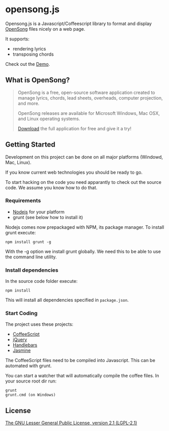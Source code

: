 # opensong.js

Opensong.js is a Javascript/Coffeescript library to format and display [OpenSong](http://opensong.org) files nicely on a web page.

It supports:

- rendering lyrics
- transposing chords

Check out the [Demo](http://deepflame.github.com/opensong.js/ "Demo").

## What is OpenSong?

> OpenSong is a free, open-source software application created to manage lyrics, chords, lead sheets, overheads, computer projection, and more.   
>   
> OpenSong releases are available for Microsoft Windows, Mac OSX, and Linux operating systems.   
>   
> [Download](http://opensong.org/d/downloads) the full application for free and give it a try!


## Getting Started

Development on this project can be done on all major platforms (Windowd, Mac, Linux). 

If you know current web technologies you should be ready to go.

To start hacking on the code you need apparantly to check out the source code. We assume you know how to do that.

### Requirements

  - [Nodejs](http://nodejs.org/ "Nodejs") for your platform
  - grunt (see below how to install it)
  
Nodejs comes now prepackaged with NPM, its package manager. To install grunt execute:

    npm install grunt -g
  
With the -g option we install grunt globally. We need this to be able to use the command line utility.

### Install dependencies

In the source code folder execute:

    npm install
    
This will install all dependencies specified in `package.json`.

### Start Coding

The project uses these projects:

  - [CoffeeScript](http://coffeescript.org/ "CoffeeScript")
  - [jQuery](http://jquery.com/ "jQuery")
  - [Handlebars](http://handlebarsjs.com/ "Handlebars")
  - [Jasmine](http://pivotal.github.com/jasmine/ "Jasmine")

The CoffeeScript files need to be compiled into Javascript. This can be automated with grunt.

You can start a watcher that will automatically compile the coffee files. In your source root dir run:

    grunt
    grunt.cmd (on Windows)


## License

[The GNU Lesser General Public License, version 2.1 (LGPL-2.1)](http://www.opensource.org/licenses/lgpl-2.1.php)